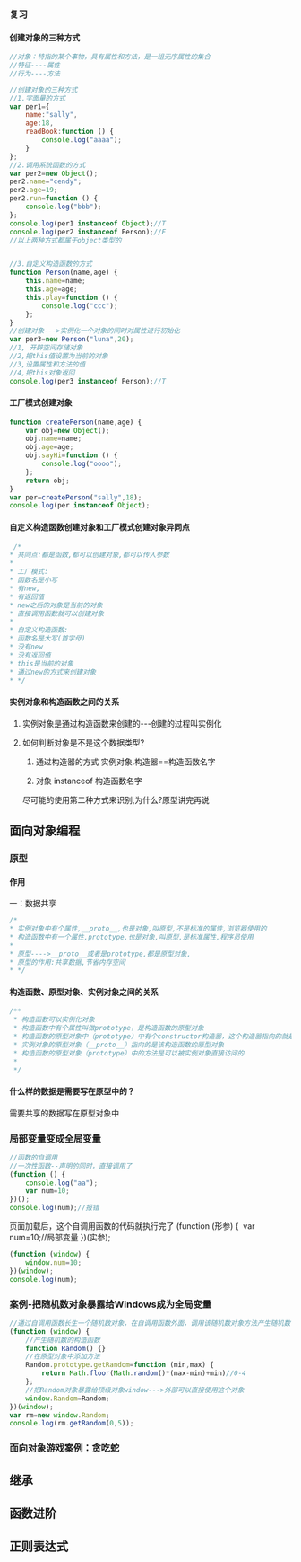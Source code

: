 ### 复习

#### 创建对象的三种方式

```js
//对象：特指的某个事物，具有属性和方法，是一组无序属性的集合
//特征----属性
//行为----方法

//创建对象的三种方式
//1.字面量的方式
var per1={
    name:"sally",
    age:18,
    readBook:function () {
        console.log("aaaa");
    }
};
//2.调用系统函数的方式
var per2=new Object();
per2.name="cendy";
per2.age=19;
per2.run=function () {
    console.log("bbb");
};
console.log(per1 instanceof Object);//T
console.log(per2 instanceof Person);//F
//以上两种方式都属于object类型的


//3.自定义构造函数的方式
function Person(name,age) {
    this.name=name;
    this.age=age;
    this.play=function () {
        console.log("ccc");
    };
}
//创建对象--->实例化一个对象的同时对属性进行初始化
var per3=new Person("luna",20);
//1, 开辟空间存储对象
//2,把this值设置为当前的对象
//3,设置属性和方法的值
//4,把this对象返回
console.log(per3 instanceof Person);//T
```

#### 工厂模式创建对象

```js
function createPerson(name,age) {
    var obj=new Object();
    obj.name=name;
    obj.age=age;
    obj.sayHi=function () {
        console.log("oooo");
    };
    return obj;
}
var per=createPerson("sally",18);
console.log(per instanceof Object);
```

#### 自定义构造函数创建对象和工厂模式创建对象异同点

```js
 /*
* 共同点:都是函数,都可以创建对象,都可以传入参数
*
* 工厂模式:
* 函数名是小写
* 有new,
* 有返回值
* new之后的对象是当前的对象
* 直接调用函数就可以创建对象
*
* 自定义构造函数:
* 函数名是大写(首字母)
* 没有new
* 没有返回值
* this是当前的对象
* 通过new的方式来创建对象
* */
```

#### 实例对象和构造函数之间的关系

1. 实例对象是通过构造函数来创建的---创建的过程叫实例化

2. 如何判断对象是不是这个数据类型?

   1) 通过构造器的方式 实例对象.构造器==构造函数名字

   2) 对象 instanceof 构造函数名字

   尽可能的使用第二种方式来识别,为什么?原型讲完再说





## 面向对象编程

### 原型

#### 作用

一：数据共享

```js
/*
* 实例对象中有个属性,__proto__,也是对象,叫原型,不是标准的属性,浏览器使用的
* 构造函数中有一个属性,prototype,也是对象,叫原型,是标准属性,程序员使用
*
* 原型---->__proto__或者是prototype,都是原型对象,
* 原型的作用:共享数据,节省内存空间
* */
```

#### 构造函数、原型对象、实例对象之间的关系

```js
/**
 * 构造函数可以实例化对象
 * 构造函数中有个属性叫做prototype，是构造函数的原型对象
 * 构造函数的原型对象中（prototype）中有个constructor构造器，这个构造器指向的就是自己所有在原型对象所在的构造函数
 * 实例对象的原型对象（__proto__）指向的是该构造函数的原型对象
 * 构造函数的原型对象（prototype）中的方法是可以被实例对象直接访问的
 *
 */
```

#### 什么样的数据是需要写在原型中的？

需要共享的数据写在原型对象中



### 局部变量变成全局变量

```js
//函数的自调用
//一次性函数--声明的同时，直接调用了
(function () {
    console.log("aa");
    var num=10;
})();
console.log(num);//报错
```

页面加载后，这个自调用函数的代码就执行完了
(function (形参) {
​    var num=10;//局部变量
})(实参);

```js
(function (window) {
    window.num=10;
})(window);
console.log(num);
```

### 案例-把随机数对象暴露给Windows成为全局变量

```js
//通过自调用函数长生一个随机数对象，在自调用函数外面，调用该随机数对象方法产生随机数
(function (window) {
    //产生随机数的构造函数
    function Random() {}
    //在原型对象中添加方法
    Random.prototype.getRandom=function (min,max) {
        return Math.floor(Math.random()*(max-min)+min)//0-4
    };
    //把Random对象暴露给顶级对象window--->外部可以直接使用这个对象
    window.Random=Random;
})(window);
var rm=new window.Random;
console.log(rm.getRandom(0,5));
```



### 面向对象游戏案例：贪吃蛇







## 继承









## 函数进阶













## 正则表达式
